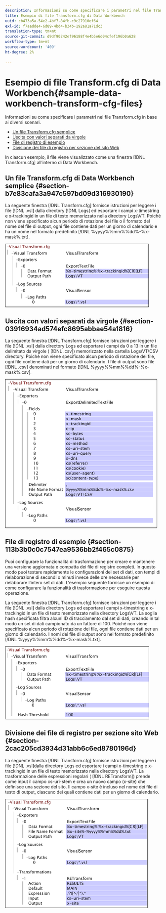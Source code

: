 ```yaml
---
description: Informazioni su come specificare i parametri nel file Transform.cfg in base ai diversi scenari.
title: Esempio di file Transform.cfg di Data Workbench
uuid: cb473a5a-54e2-4bf7-84fb-c9c27910ef64
exl-id: f7aadde4-6d89-4bd4-b34b-192a81a71dc3
translation-type: tm+mt
source-git-commit: d9df90242ef96188f4e4b5e6d04cfef196b0a628
workflow-type: tm+mt
source-wordcount: '409'
ht-degree: 2%

---
```


# Esempio di file Transform.cfg di Data Workbench{#sample-data-workbench-transform-cfg-files}

Informazioni su come specificare i parametri nel file Transform.cfg in base ai diversi scenari.

* [Un file Transform.cfg semplice](../../../../../home/c-dataset-const-proc/c-transf-func/c-config-files-transf/t-ins-transf-file/c-sample-transf-files.md#section-b7e83cafa3a947c597bd09d316930190)
* [Uscita con valori separati da virgole](../../../../../home/c-dataset-const-proc/c-transf-func/c-config-files-transf/t-ins-transf-file/c-sample-transf-files.md#section-03916934ad574efc8695abbae54a1816)
* [File di registro di esempio](../../../../../home/c-dataset-const-proc/c-transf-func/c-config-files-transf/t-ins-transf-file/c-sample-transf-files.md#section-113b3b0c0c7547ea9536bb2f465c0875)
* [Divisione dei file di registro per sezione del sito Web](../../../../../home/c-dataset-const-proc/c-transf-func/c-config-files-transf/t-ins-transf-file/c-sample-transf-files.md#section-2cac205cd3934d31abb6c6ed8780196d)

In ciascun esempio, il file viene visualizzato come una finestra [!DNL Transform.cfg] all’interno di Data Workbench.

## Un file Transform.cfg di Data Workbench semplice {#section-b7e83cafa3a947c597bd09d316930190}

La seguente finestra [!DNL Transform.cfg] fornisce istruzioni per leggere i file [!DNL .vsl] dalla directory [!DNL Logs] ed esportare i campi x-timestring e x-trackingid in un file di testo memorizzato nella directory Logs\VT. Poiché non viene specificato alcun periodo di rotazione dei file o il formato del nome del file di output, ogni file contiene dati per un giorno di calendario e ha un nome nel formato predefinito [!DNL %yyyy%%mm%%dd%-%x-mask%.txt].

![](assets/cfg_VisualTransform_SimpleExample.png)

## Uscita con valori separati da virgole {#section-03916934ad574efc8695abbae54a1816}

La seguente finestra [!DNL Transform.cfg] fornisce istruzioni per leggere i file [!DNL .vsl] dalla directory Logs ed esportare i campi da 0 a 13 in un file delimitato da virgole ( [!DNL .csv]) memorizzato nella cartella Logs\VT\CSV directory. Poiché non viene specificato alcun periodo di rotazione dei file, ogni file contiene dati per un giorno di calendario. I file di output sono file [!DNL .csv] denominati nel formato [!DNL %yyyy%%mm%%dd%-%x-mask%.csv].

![](assets/cfg_VisualTransform_CSVExample.png)

## File di registro di esempio {#section-113b3b0c0c7547ea9536bb2f465c0875}

Puoi configurare la funzionalità di trasformazione per creare e mantenere una versione aggiornata e compatta dei file di registro completi. In questo modo puoi testare rapidamente le configurazioni del set di dati, con tempi di rielaborazione di secondi o minuti invece delle ore necessarie per rielaborare l’intero set di dati. L&#39;esempio seguente fornisce un esempio di come configurare la funzionalità di trasformazione per eseguire questa operazione.

La seguente finestra [!DNL Transform.cfg] fornisce istruzioni per leggere i file [!DNL .vsl] dalla directory Logs ed esportare i campi x-timestring e x-trackingid in un file di testo memorizzato nella directory Logs\VT. La soglia hash specificata filtra alcuni ID di tracciamento dal set di dati, creando in tal modo un set di dati campionato da un fattore di 100. Poiché non viene specificato alcun periodo di rotazione dei file, ogni file contiene dati per un giorno di calendario. I nomi dei file di output sono nel formato predefinito [!DNL %yyyy%%mm%%dd%-%x-mask%.txt].

![](assets/cfg_VisualTransform_SampledExample.png)

## Divisione dei file di registro per sezione sito Web {#section-2cac205cd3934d31abb6c6ed8780196d}

La seguente finestra [!DNL Transform.cfg] fornisce istruzioni per leggere i file [!DNL .vsl]dalla directory Logs ed esportare i campi x-timestring e x-trackingid in un file di testo memorizzato nella directory Logs\VT. La trasformazione delle espressioni regolari ( [!DNL RETransform]) prende come input il campo cs-uri-stem e crea un nuovo campo (x-site) che definisce una sezione del sito. Il campo x-site è incluso nel nome dei file di testo di output, ciascuno dei quali contiene dati per un giorno di calendario.

![](assets/cfg_VisualTransform_SplittingExample.png)
